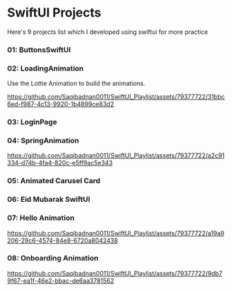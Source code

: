 # SwiftUI Projects 

<p>Here's 9 projects list which I developed using swiftui for more practice</p>

<h3>01: ButtonsSwiftUI</h3>

<h3>02: LoadingAnimation</h3>
<p>Use the Lottie Animation to build the animations.</p>

https://github.com/Saqibadnan0011/SwiftUI_Playlist/assets/79377722/31bbc6ed-f987-4c13-9920-1b4899ce83d2

<h3>03: LoginPage</h3>

<h3>04: SpringAnimation</h3>

https://github.com/Saqibadnan0011/SwiftUI_Playlist/assets/79377722/a2c91334-d74b-4fa4-820c-e5ff9ac5e343

<h3>05: Animated Carusel Card</h3>

<h3>06: Eid Mubarak SwiftUI</h3>

<h3>07: Hello Animation</h3>

https://github.com/Saqibadnan0011/SwiftUI_Playlist/assets/79377722/a19a9206-29c6-4574-84e8-6720a8042438

<h3>08: Onboarding Animation</h3>

https://github.com/Saqibadnan0011/SwiftUI_Playlist/assets/79377722/9db79f67-ea1f-46e2-bbac-de6aa3781562

